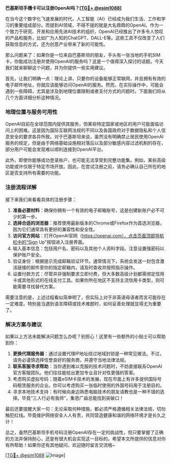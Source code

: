 **巴基斯坦手機卡可以注册OpenAI吗？[[TG💪+ @esim1088](https://t.me/s/esim1088)]**

在当今这个数字化飞速发展的时代，人工智能（AI）已经成为我们生活、工作和学习的重要组成部分。而提到AI领域，不得不提的就是大名鼎鼎的OpenAI。作为一个致力于研究、开发和应用先进AI技术的组织，OpenAI已经推出了许多令人惊叹的产品和服务，比如广为人知的ChatGPT、DALL-E等。这些工具不仅改变了人们获取信息的方式，还为创意产业带来了新的可能性。

那么问题来了：如果你是一位来自巴基斯坦的朋友，手头有一张当地的手机SIM卡，你能成功注册并使用OpenAI的服务吗？这是一个值得深入探讨的话题。今天我们就来聊聊这个问题，并为你提供一些实用建议。

首先，让我们明确一点：理论上讲，只要你的设备能够正常联网，并且拥有有效的电子邮件地址，你就应该能够访问OpenAI的服务。然而，在实际操作中，可能会遇到一些障碍，尤其是涉及到地理位置限制或者支付方式的问题时。下面我们将从几个方面详细分析这种情况。

### 地理位置与服务可用性

OpenAI目前在全球范围内提供其服务，但某些特定国家或地区的用户可能面临访问上的困难。这是因为国际互联网法规的不同以及各国政府对于数据隐私和个人信息安全的要求各异所致。对于巴基斯坦来说，虽然没有明确禁止居民使用OpenAI服务的规定，但是由于网络基础设施相对落后以及部分敏感内容过滤机制的存在，部分用户可能会发现难以顺利连接到OpenAI平台。

此外，即使你能够成功登录账户，也可能无法享受到完整功能集。例如，某些高级功能或许仅限于特定市场开放。因此，在尝试注册之前，请务必确认自己所在的地区是否支持所有需要的功能。

### 注册流程详解

接下来我们来看看具体的注册步骤：

1. **准备必要材料**：确保你拥有一个有效的电子邮箱账号，这是创建新账户必不可少的第一步。
2. **选择合适的浏览器**：推荐使用最新版本的Chrome或Firefox作为首选浏览器，因为它们通常具有更好的兼容性和安全性。
3. **访问官方网站**：打开OpenAI官网（https://openai.com），点击页面顶部导航栏中的“Sign Up”按钮进入注册界面。
4. 输入基本信息：包括用户名、密码以及其他个人资料字段。注意设置强密码以保护账户安全。
5. 验证身份：根据提示完成邮箱验证环节。通常情况下，系统会发送一封包含激活链接的邮件至你的指定邮箱内，请及时查收并按照指示操作。
6. 设置付款方式：尽管并非强制要求立即付费，但大多数高级计划都需绑定信用卡或其他形式的在线支付工具。如果你所在地区不支持主流信用卡类型，则可能需要寻找替代方案。

需要注意的是，上述过程看似简单明了，但实际上对于非英语母语者而言可能存在一定难度。特别是当遇到语言障碍或技术难题时，如何妥善处理就显得尤为重要了。

### 解决方案与建议

如果以上方法未能解决问题怎么办呢？别担心！这里有一些额外的小贴士可以帮助到你：

1. **更换代理服务器**：通过设置代理IP地址绕过地域封锁是一种常见做法。不过，请务必谨慎选择信誉良好的服务商，并遵守当地法律法规。
2. **联系客服寻求帮助**：当你遇到难以克服的技术问题时，不妨直接联系OpenAI官方客服团队。他们往往能给出更加专业且针对性更强的答案。
3. 考虑购买虚拟号码：随着eSIM卡技术的发展，现在市面上有许多提供国际号码租赁服务的企业。你可以考虑购买一张临时使用的外国号码用于注册目的。
4. 寻求本地技术支持：有时候向身边熟悉电脑技术的朋友请教也是一种不错的选择。毕竟“三人行必有我师”，集思广益总能找到突破口！

最后还要提醒大家一句：无论采取何种措施，都必须严格遵循相关法律法规，切勿触犯红线。毕竟维护网络安全人人有责，共同营造健康和谐的网络环境才是长久之计！

总之，虽然巴基斯坦手机号码注册OpenAI存在一定的挑战性，但只要掌握了正确的方法并保持耐心，还是有很大机会实现这一目标的。希望本文所提供的信息对你有所帮助！如果你还有其他疑问，欢迎随时留言交流哦~

[[TG💪+ @esim1088](https://t.me/s/esim1088) ![Image](https://i.postimg.cc/4NQfJmqS/Snipaste-2025-05-13-00-14-12.png)]